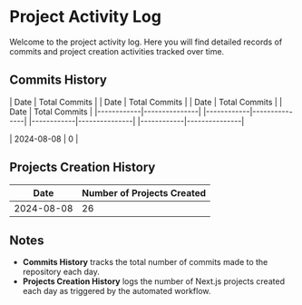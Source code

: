 # Project Activity Log

Welcome to the project activity log. Here you will find detailed records of commits and project creation activities tracked over time.

## Commits History
<!--START_SECTION:batch_creation_of_commits-->
| Date       | Total Commits |
| Date       | Total Commits |
| Date       | Total Commits |
| Date       | Total Commits |
|------------|---------------|
|------------|---------------|
|------------|---------------|
|------------|---------------|




| 2024-08-08 | 0 |
<!--END_SECTION:batch_creation_of_commits-->

## Projects Creation History

<!--START_SECTION:bulk_projects_creation-->
| Date       | Number of Projects Created |
|------------|----------------------------|
| 2024-08-08 | 26 |

<!--END_SECTION:bulk_projects_creation-->

## Notes

- **Commits History** tracks the total number of commits made to the repository each day.
- **Projects Creation History** logs the number of Next.js projects created each day as triggered by the automated workflow.
